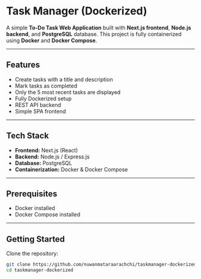 # Task Manager (Dockerized)

A simple **To-Do Task Web Application** built with **Next.js frontend**, **Node.js backend**, and **PostgreSQL** database. This project is fully containerized using **Docker** and **Docker Compose**.

---

## Features

- Create tasks with a title and description
- Mark tasks as completed
- Only the 5 most recent tasks are displayed
- Fully Dockerized setup
- REST API backend
- Simple SPA frontend

---

## Tech Stack

- **Frontend:** Next.js (React)
- **Backend:** Node.js / Express.js
- **Database:** PostgreSQL
- **Containerization:** Docker & Docker Compose

---

## Prerequisites

- Docker installed
- Docker Compose installed

---

## Getting Started

Clone the repository:

```bash
git clone https://github.com/nuwanmataraarachchi/taskmanager-dockerized.git
cd taskmanager-dockerized
